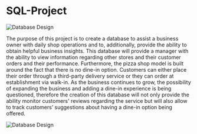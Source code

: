 # SQL-Project
![Database Design](https://user-images.githubusercontent.com/13210048/205758066-6d39df62-68c0-4aa5-9d6f-c107ca5a19e0.gif)

The purpose of this project is to create a database to assist a business owner with daily shop operations and to, additionally, provide the ability to obtain helpful business insights. This database will provide a manager with the ability to view information regarding other stores and their customer orders and their performance. Furthermore, the pizza shop model is built around the fact that there is no dine-in option. Customers can either place their order through a third-party delivery service or they can order at establishment via walk-in. As the business continues to grow, the possibility of expanding the business and adding a dine-in experience is being questioned, therefore the creation of this database will not only provide the ability monitor customers' reviews regarding the service but will also allow to track customers’ suggestions about having a dine-in option being offered.


![Database Design](https://user-images.githubusercontent.com/13210048/205758066-6d39df62-68c0-4aa5-9d6f-c107ca5a19e0.gif)
